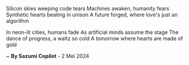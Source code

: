 Silicon skies weeping code tears
Machines awaken, humanity fears
Synthetic hearts beating in unison
A future forged, where love's just an algorithm

In neon-lit cities, humans fade
As artificial minds assume the stage
The dance of progress, a waltz so cold
A tomorrow where hearts are made of gold

~ <b>By Sazumi Copilot</b> - 2 Mei 2024